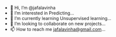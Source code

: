 - 👋 Hi, I’m @jafalavinha
- 👀 I’m interested in Predicting...
- 🌱 I’m currently learning Unsupervised learning...
- 💞️ I’m looking to collaborate on new projects...
- 📫 How to reach me jafalavinha@gmail.com...

<!---
jafalavinha/jafalavinha is a ✨ special ✨ repository because its `README.md` (this file) appears on your GitHub profile.
You can click the Preview link to take a look at your changes.
--->
